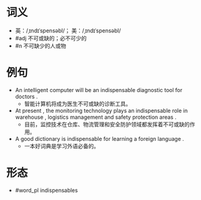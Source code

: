 # 词义
- 英：/ˌɪndɪˈspensəbl/； 美：/ˌɪndɪˈspensəbl/
- #adj 不可或缺的；必不可少的
- #n 不可缺少的人或物
# 例句
- An intelligent computer will be an indispensable diagnostic tool for doctors .
	- 智能计算机将成为医生不可或缺的诊断工具。
- At present , the monitoring technology plays an indispensable role in warehouse , logistics management and safety protection areas .
	- 目前，监控技术在仓库、物流管理和安全防护领域都发挥着不可或缺的作用。
- A good dictionary is indispensable for learning a foreign language .
	- 一本好词典是学习外语必备的。
# 形态
- #word_pl indispensables
